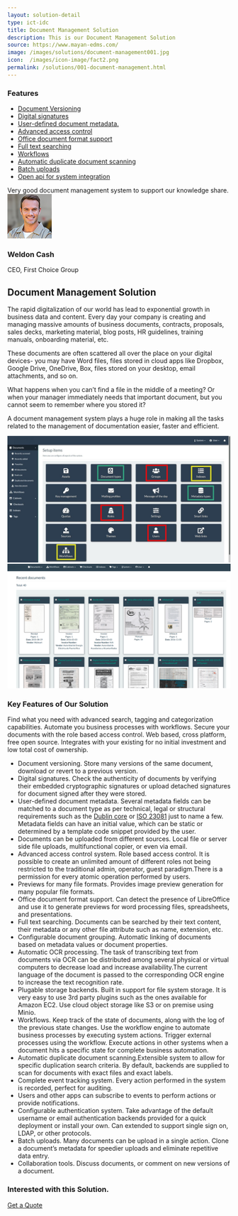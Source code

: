 ```yaml
---
layout: solution-detail
type: ict-idc
title: Document Management Solution
description: This is our Document Management Solution
source: https://www.mayan-edms.com/
image: /images/solutions/document-management001.jpg
icon:  /images/icon-image/fact2.png
permalink: /solutions/001-document-management.html
---
```

<section id="main-container" class="main-container">
	<div class="container">
		<div class="row">
			<div class="col-xl-3 col-lg-4">
				<div class="sidebar sidebar-left">
					<div class="widget">
						<h3 class="widget-title">Features</h3>
						<ul class="nav service-menu">
							<li>
								<a href="/solutions/001-document-management.html#features">Document Versioning</a>
							</li>
							<li>
								<a href="/solutions/001-document-management.html#features">Digital signatures</a>
							</li>
							<li>
								<a href="/solutions/001-document-management.html#features">User-defined document metadata.</a>
							</li>
							<li>
								<a href="/solutions/001-document-management.html#features">Advanced access control</a>
							</li>
							<li>
								<a href="/solutions/001-document-management.html#features">Office document format support</a>
							</li>
							<li>
								<a href="/solutions/001-document-management.html#features">Full text searching</a>
							</li>
							<li>
								<a href="/solutions/001-document-management.html#features">Workflows</a>
							</li>
							<li>
								<a href="/solutions/001-document-management.html#features">Automatic duplicate document scanning</a>
							</li>
							<li>
								<a href="/solutions/001-document-management.html#features">Batch uploads</a>
							</li>
							<li>
								<a href="/solutions/001-document-management.html#features">Open api for system integration</a>
							</li>
						</ul>
					</div>
					<!-- Widget end -->
					<div class="widget">
						<div class="quote-item quote-border">
							<div class="quote-text-border">
                Very good document management system to support our knowledge share.
              </div>
							<div class="quote-item-footer">
								<img loading="lazy" class="testimonial-thumb" src="/images/clients/testimonial1.png" alt="testimonial">
									<div class="quote-item-info">
										<h3 class="quote-author">Weldon Cash</h3>
										<span class="quote-subtext">CEO, First Choice Group</span>
									</div>
								</div>
							</div>
							<!-- Quote item end -->
						</div>
						<!-- Widget end -->
					</div>
					<!-- Sidebar end -->
				</div>
				<!-- Sidebar Col end -->
				<div class="col-xl-8 col-lg-8">
					<div class="content-inner-page">
						<h2 class="column-title mrt-0">Document Management Solution</h2>
						<div class="row">
							<div class="col-md-12">
								<p>The rapid digitalization of our world has lead to exponential growth in business data and content. Every day your company is creating and managing massive amounts of business documents, contracts, proposals, sales decks, marketing material, blog posts, HR guidelines, training manuals, onboarding material, etc.</p>
								<p>These documents are often scattered all over the place on your digital devices- you may have Word files, files stored in cloud apps like Dropbox, Google Drive, OneDrive, Box, files stored on your desktop, email attachments, and so on.</p>
								<p>What happens when you can’t find a file in the middle of a meeting? Or when your manager immediately needs that important document, but you cannot seem to remember where you stored it?</p>
								<p>A document management system plays a huge role in making all the tasks related to the management of documentation easier, faster and efficient.</p>
							</div>
							<!-- col end -->
						</div>
						<!-- 1st row end-->
						<div class="gap-40"/>
						<div id="page-slider" class="page-slider">
							<div class="item">
								<img loading="lazy" class="img-fluid" src="/images/solutions/document-management001.jpg" alt="solution-slider-image"/>
							</div>
							<div class="item">
								<img loading="lazy" class="img-fluid" src="/images/solutions/document-management002.png" alt="solution-slider-image"/>
							</div>
						</div>
						<!-- Page slider end -->
						<div class="gap-40"/>
						<div class="row">
							<div class="col-md-12">
								<h3 class="column-title-small" id="features">Key Features of Our Solution</h3>
								<p>Find what you need with advanced search, tagging and categorization capabilities. Automate you business processes with workflows. Secure your documents with the role based access control. Web based, cross platform, free open source. Integrates with your existing for no initial investment and low total cost of ownership.</p>
								<ul class="list-arrow">
									<li>Document versioning. Store many versions of the same document, download or revert to a
previous version.</li>
									<li>Digital signatures. Check the authenticity of documents by verifying their embedded
cryptographic signatures or upload detached signatures for document
signed after they were stored.

</li>
									<li>User-defined document metadata. Several metadata fields can be matched to a document type as per technical,
legal or structural requirements such as the <a class="reference external" href="http://dublincore.org/metadata-basics/">Dublin core</a> or <a class="reference external" href="https://www.iso.org/standard/73172.html">ISO 23081</a>
just to name a few. Metadata fields can have an initial value, which can be static or determined
by a template code snippet provided by the user.</li>
									<li>Documents can be uploaded from different sources. Local file or server side file uploads, multifunctional copier, or even via
email.
</li>
									<li>Advanced access control system. Role based access control. It is possible to create an unlimited amount
of different roles not being restricted to the traditional admin,
operator, guest paradigm.There is a permission for every atomic operation performed by users.
</li>
									<li>Previews for many file formats. Provides image preview generation for many popular file
formats.
</li>
									<li> Office document format support. Can detect the presence of LibreOffice and use it to generate
previews for word processing files, spreadsheets, and presentations.
</li>
									<li>Full text searching. Documents can be searched by their text content, their metadata or any other
file attribute such as name, extension, etc.
</li>
									<li>Configurable document grouping. Automatic linking of documents based on metadata values or document
properties.
</li>
									<li>Automatic OCR processing. The task of transcribing text from documents via OCR can be distributed
among several physical or virtual computers to decrease load and increase
availability.The current language of the document is passed to the corresponding OCR
engine to increase the text recognition rate.
</li>
									<li>Plugable storage backends. Built in support for file system storage. It is very easy to use 3rd party plugins such as the ones available for
Amazon EC2. Use cloud object storage like S3 or on premise using Minio.
</li>
									<li>Workflows. Keep track of the state of documents, along with the log of the previous
state changes. Use the workflow engine to automate business processes by executing
system actions. Trigger external processes using the workflow. Execute actions in other
systems when a document hits a specific state for complete business
automation.
</li>
									<li>Automatic duplicate document scanning.Extensible system to allow for specific duplication search criteria. By
default, backends are supplied to scan for documents with exact files and
exact labels.
</li>
									<li>Complete event tracking system. Every action performed in the system is recorded, perfect for auditing.</li>
									<li>Users and other apps can subscribe to events to perform actions or
provide notifications.
</li>
									<li>Configurable authentication system. Take advantage of the default username or email authentication backends
provided for a quick deployment or install your own. Can extended to support single sign on, LDAP, or other protocols.
</li>
									<li>Batch uploads. Many documents can be upload in a single action. Clone a document’s metadata for speedier uploads and eliminate repetitive
data entry.
</li>
									<li>Collaboration tools. Discuss documents, or comment on new versions of a document.
</li>
								</ul>
							</div>
						</div>
						<!--2nd row end -->
						<div class="gap-40"/>
						<div class="call-to-action classic">
							<div class="row align-items-center">
								<div class="col-md-8 text-center text-md-left">
									<div class="call-to-action-text">
										<h3 class="action-title">Interested with this Solution.</h3>
									</div>
								</div>
								<!-- Col end -->
								<div class="col-md-4 text-center text-md-right mt-3 mt-md-0">
									<div class="call-to-action-btn">
										<a class="btn btn-primary" href="/contact-us.html">Get a Quote</a>
									</div>
								</div>
								<!-- col end -->
							</div>
							<!-- row end -->
						</div>
						<!-- Action end -->
					</div>
					<!-- Content inner end -->
				</div>
				<!-- Content Col end -->
			</div>
			<!-- Main row end -->
		</div>
		<!-- Conatiner end -->
	</section>
	<!-- Main container end -->